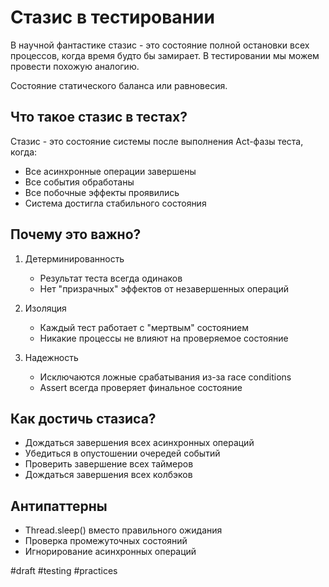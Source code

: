 # Стазис в тестировании

В научной фантастике стазис - это состояние полной остановки всех процессов, когда время будто бы замирает. В тестировании мы можем провести похожую аналогию.

Состояние статического баланса или равновесия.

## Что такое стазис в тестах?

Стазис - это состояние системы после выполнения Act-фазы теста, когда:
- Все асинхронные операции завершены
- Все события обработаны
- Все побочные эффекты проявились
- Система достигла стабильного состояния

## Почему это важно?

1. Детерминированность
   - Результат теста всегда одинаков
   - Нет "призрачных" эффектов от незавершенных операций

2. Изоляция
   - Каждый тест работает с "мертвым" состоянием
   - Никакие процессы не влияют на проверяемое состояние

3. Надежность
   - Исключаются ложные срабатывания из-за race conditions
   - Assert всегда проверяет финальное состояние

## Как достичь стазиса?

- Дождаться завершения всех асинхронных операций
- Убедиться в опустошении очередей событий
- Проверить завершение всех таймеров
- Дождаться завершения всех колбэков

## Антипаттерны

- Thread.sleep() вместо правильного ожидания
- Проверка промежуточных состояний
- Игнорирование асинхронных операций

#draft #testing #practices